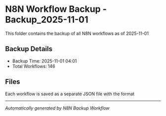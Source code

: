 # N8N Workflow Backup - Backup_2025-11-01

This folder contains the backup of all N8N workflows as of 2025-11-01

## Backup Details
- Backup Time: 2025-11-01 04:01
- Total Workflows: 146

## Files
Each workflow is saved as a separate JSON file with the format

---
*Automatically generated by N8N Backup Workflow*